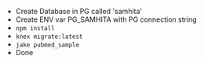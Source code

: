 - Create Database in PG called 'samhita'
- Create ENV var PG_SAMHITA with PG connection string
- `npm install`
- `knex migrate:latest`
- `jake pubmed_sample`
- Done